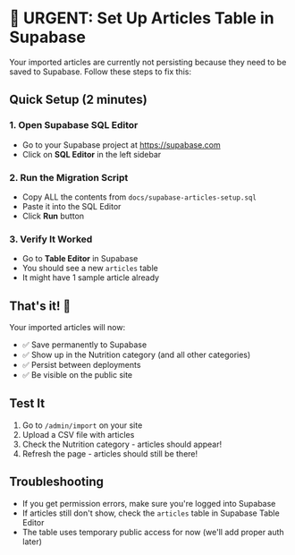 # 🚀 URGENT: Set Up Articles Table in Supabase

Your imported articles are currently not persisting because they need to be saved to Supabase. Follow these steps to fix this:

## Quick Setup (2 minutes)

### 1. Open Supabase SQL Editor
- Go to your Supabase project at https://supabase.com
- Click on **SQL Editor** in the left sidebar

### 2. Run the Migration Script
- Copy ALL the contents from `docs/supabase-articles-setup.sql`
- Paste it into the SQL Editor
- Click **Run** button

### 3. Verify It Worked
- Go to **Table Editor** in Supabase
- You should see a new `articles` table
- It might have 1 sample article already

## That's it! 🎉

Your imported articles will now:
- ✅ Save permanently to Supabase
- ✅ Show up in the Nutrition category (and all other categories)
- ✅ Persist between deployments
- ✅ Be visible on the public site

## Test It
1. Go to `/admin/import` on your site
2. Upload a CSV file with articles
3. Check the Nutrition category - articles should appear!
4. Refresh the page - articles should still be there!

## Troubleshooting
- If you get permission errors, make sure you're logged into Supabase
- If articles still don't show, check the `articles` table in Supabase Table Editor
- The table uses temporary public access for now (we'll add proper auth later) 